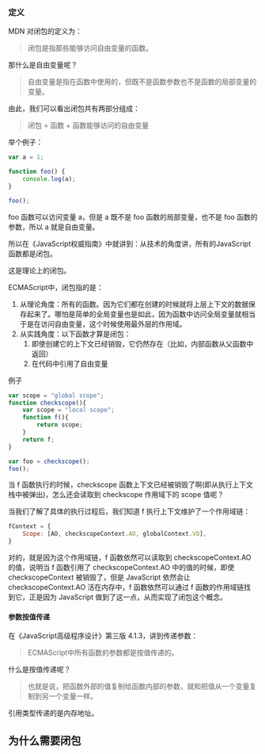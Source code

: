 ### 定义

MDN 对闭包的定义为：

> 闭包是指那些能够访问自由变量的函数。

那什么是自由变量呢？

> 自由变量是指在函数中使用的，但既不是函数参数也不是函数的局部变量的变量。

由此，我们可以看出闭包共有两部分组成：

> 闭包 = 函数 + 函数能够访问的自由变量

举个例子：

```js
var a = 1;

function foo() {
    console.log(a);
}

foo();
```

foo 函数可以访问变量 a，但是 a 既不是 foo 函数的局部变量，也不是 foo 函数的参数，所以 a 就是自由变量。

所以在《JavaScript权威指南》中就讲到：从技术的角度讲，所有的JavaScript函数都是闭包。

这是理论上的闭包。

ECMAScript中，闭包指的是：

1. 从理论角度：所有的函数。因为它们都在创建的时候就将上层上下文的数据保存起来了。哪怕是简单的全局变量也是如此，因为函数中访问全局变量就相当于是在访问自由变量，这个时候使用最外层的作用域。
2. 从实践角度：以下函数才算是闭包：
   1. 即使创建它的上下文已经销毁，它仍然存在（比如，内部函数从父函数中返回）
   2. 在代码中引用了自由变量





例子

```js
var scope = "global scope";
function checkscope(){
    var scope = "local scope";
    function f(){
        return scope;
    }
    return f;
}

var foo = checkscope();
foo();
```



当 f 函数执行的时候，checkscope 函数上下文已经被销毁了啊(即从执行上下文栈中被弹出)，怎么还会读取到 checkscope 作用域下的 scope 值呢？

当我们了解了具体的执行过程后，我们知道 f 执行上下文维护了一个作用域链：

```js
fContext = {
    Scope: [AO, checkscopeContext.AO, globalContext.VO],
}
```

对的，就是因为这个作用域链，f 函数依然可以读取到 checkscopeContext.AO 的值，说明当 f 函数引用了 checkscopeContext.AO 中的值的时候，即使 checkscopeContext 被销毁了，但是 JavaScript 依然会让 checkscopeContext.AO 活在内存中，f 函数依然可以通过 f 函数的作用域链找到它，正是因为 JavaScript 做到了这一点，从而实现了闭包这个概念。





#### 参数按值传递

在《JavaScript高级程序设计》第三版 4.1.3，讲到传递参数：

> ECMAScript中所有函数的参数都是按值传递的。

什么是按值传递呢？

> 也就是说，把函数外部的值复制给函数内部的参数，就和把值从一个变量复制到另一个变量一样。



引用类型传递的是内存地址。





## 为什么需要闭包